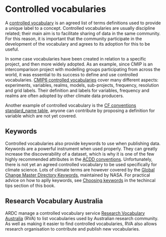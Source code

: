 # Controlled vocabularies

A [controlled vocabulary](https://www.ands.org.au/guides/vocabularies-and-research-data) is an agreed list of terms definitions used to provide a unique label to a concept. Controlled vocabularies are usually discipline related; their main aim is to facilitate sharing of data in the same community. For this reason, it is important that the community participate in the development of the vocabulary and agrees to its adoption for this to be useful.

In some case vocabularies have been created in relation to a specific project, and then more widely adopted. As an example, since CMIP is an intercomparison project with modelling groups participating from across the world, it was essential to its success to define and use controlled vocabularies. [CMIP6 controlled vocabularies](https://github.com/WCRP-CMIP/CMIP6_CVs) cover many different aspects: experiments, variables, realms, models, sub-projects, frequency, resolution and grid labels. Their definition and labels for variables, frequency and realms are often adopted by other climate data producers.

Another example of controlled vocabulary is the [CF conventions standard_name table](https://cfconventions.org/standard-names.html), anyone can contribute by proposing a definition for variable which are not yet covered.

## Keywords
Controlled vocabularies also provide keywords to use when publishing data. Keywords are a powerful instrument when used properly. They can greatly increase the discoverability of a dataset, which is why it is one of the few highly recommended attributes in the [ACDD conventions](http://climate-cms.wikis.unsw.edu.au/Conventions). Unfortunately, there is not yet an agreed controlled vocabulary to be used specifically for climate science. Lots of climate terms are however covered by the [Global Change Master Directory Keywords](https://earthdata.nasa.gov/earth-observation-data/find-data/idn/gcmd-keywords), maintained by NASA.
For practical advice on how to aplly keywords, see [Choosing keywords](../tech/keywords.md) in the techincal tips section of this book.

## Research Vocabulary Australia
ARDC manage a controlled vocabulary service [Research Vocabulary Australia](https://vocabs.ardc.edu.au/) (RVA) to list vocabularies used by Australian research community. As well as making it easier to find controlled vocabularies, RVA also allows research organisation to contribute and publish new vocabularies. 
